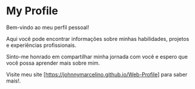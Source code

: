 # My Profile

 Bem-vindo ao meu perfil pessoal! 
 
 Aqui você pode encontrar informações sobre minhas habilidades, projetos e experiências profissionais.
 
 Sinto-me honrado em compartilhar minha jornada com você e espero que você possa aprender mais sobre mim. 
 
 Visite meu site [https://johnnymarcelino.github.io/Web-Profile] para saber mais!.

